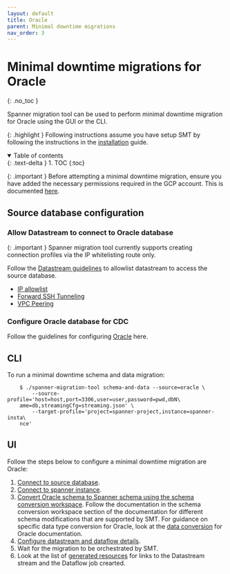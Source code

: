 ```yaml
---
layout: default
title: Oracle
parent: Minimal downtime migrations
nav_order: 3
---
```


# Minimal downtime migrations for Oracle
{: .no_toc }

Spanner migration tool can be used to perform minimal downtime migration for Oracle using the GUI or the CLI.

{: .highlight }
Following instructions assume you have setup SMT by following the instructions in the [installation](../install.md) guide.

<details open markdown="block">
  <summary>
    Table of contents
  </summary>
  {: .text-delta }
1. TOC
{:toc}
</details>

{: .important }
Before attempting a minimal downtime migration, ensure you have added the necessary permissions required in the GCP account. This is documented [here](../permissions.md).

## Source database configuration

### Allow Datastream to connect to Oracle database

{: .important }
Spanner migration tool currently supports creating connection profiles via the IP whitelisting route only.

Follow the [Datastream guidelines](https://cloud.google.com/datastream/docs/network-connectivity-options)
to allowlist datastream to access the source database.

- [IP allowlist](https://cloud.google.com/datastream/docs/network-connectivity-options#ipallowlists)
- [Forward SSH Tunneling](https://cloud.google.com/datastream/docs/network-connectivity-options#sshtunnel)
- [VPC Peering](https://cloud.google.com/datastream/docs/network-connectivity-options#privateconnectivity)

### Configure Oracle database for CDC

Follow the guidelines for configuring [Oracle](https://cloud.google.com/datastream/docs/configure-your-source-oracle-database) here.

## CLI

To run a minimal downtime schema and data migration:

        $ ./spanner-migration-tool schema-and-data --source=oracle \
            --source-profile='host=host,port=3306,user=user,password=pwd,dbN\
        ame=db,streamingCfg=streaming.json' \
            --target-profile='project=spanner-project,instance=spanner-insta\
        nce'

## UI

Follow the steps below to configure a minimal downtime migration are Oracle:

1. [Connect to source database](../ui/connect-source.md).
2. [Connect to spanner instance](../ui/connect-spanner.md).
3. [Convert Oracle schema to Spanner schema using the schema conversion workspace](../ui/schema-conv/schema-conv.md). Follow the documentation in the schema conversion workspace section of the documentation for different schema modifications that are supported by SMT. For guidance on specific data type conversion for Oracle, look at the [data conversion](../data-types/oracle.md) for Oracle documentation.
4. [Configure datastream and dataflow details](../ui/prepare-migration/prepare.md).
5. Wait for the migration to be orchestrated by SMT.
6. Look at the list of [generated resources](../ui/prepare-migration/monitor.md/#generated-resources) for links to the Datastream stream and the Dataflow job crearted.
